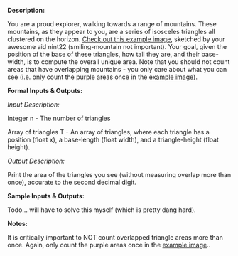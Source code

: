 

**Description:**

You are a proud explorer, walking towards a range of mountains. These mountains, as they appear to you, are a series of isosceles triangles all clustered on the horizon. [Check out this example image](http://imgur.com/a/lyhMt), sketched by your awesome aid nint22 (smiling-mountain not important). Your goal, given the position of the base of these triangles, how tall they are, and their base-width, is to compute the overall unique area. Note that you should not count areas that have overlapping mountains - you only care about what you can see (i.e. only count the purple areas once in the [example image](http://imgur.com/a/lyhMt)).

**Formal Inputs & Outputs:**

_Input Description:_

Integer n - The number of triangles

Array of triangles T - An array of triangles, where each triangle has a position (float x), a base-length (float width), and a triangle-height (float height).

_Output Description:_

Print the area of the triangles you see (without measuring overlap more than once), accurate to the second decimal digit.

**Sample Inputs & Outputs:**

Todo... will have to solve this myself (which is pretty dang hard).

**Notes:**

It is critically important to NOT count overlapped triangle areas more than once. Again, only count the purple areas once in the [example image](http://imgur.com/a/lyhMt)..

